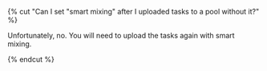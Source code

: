 {% cut "Can I set "smart mixing" after I uploaded tasks to a pool without it?" %}

Unfortunately, no. You will need to upload the tasks again with smart mixing.

{% endcut %}